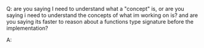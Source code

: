 Q: are you saying I need to understand what a "concept" is, or are you saying i need to understand the concepts of what im working on is? and are you saying its faster to reason about a functions type signature before the implementation?

A: 